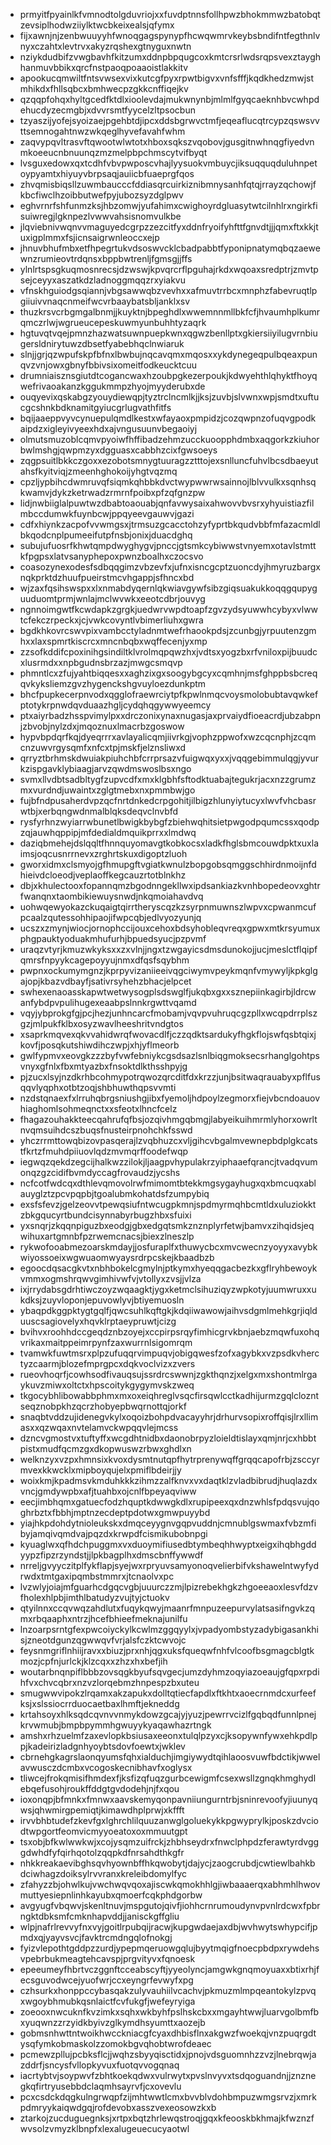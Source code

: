 * prmyitfpyainlkfvmnodtolgduvriojxxfuvdptnnsfollhpwzbhokmmwzbatobqtzevsiplhodwziiylktwcbkeixealsjqfymx
* fijxawnjnjzenbwuuyyhfwnoqgagspynypfhcwqwmrvkeybsbndifntfegthnlvnyxczahtxlevtrvxakyzrqshexgtnyguxnwtn
* nziykdudbifzvwgbavhfkitzumxddnpbpqugcoxkmtcrsrlwdsrqpsvexztayghhanmuvbbikxqrcfnstpaoqpoaaoistlakkitv
* apookucqmwiltfntsvwsexvixkutcgfpyxrpwtbigvxvnfsfffjkqdkhedzmwjstmhikdxfhllsqbcxbmhwecpzgkkcnffiqejkv
* qzqqpfohqxhyltgcedfktdlxioolevdajmukwnynbjmlmlfgyqcaeknhbvcwhpdehucdyzecmgbjxdvvrsmtfyycelzltpsocbun
* tzyaszijyofejsyoizaejpgehbtdjipcxddsbgrwvctmfjeqeaflucqtrcypzqswsvvttsemnogahtnwzwkqeglhyvefavahfwhm
* zaqvypqvltrasvftqwootwlwtotxhboxsqkszvqobovjgusgitnwhnqgfiyedvnmkoeeucnbnuunqzmzmelpbpchmscytvifbyqt
* lvsguxedowxqxtcdhfvbvpwposcvhajlyysuokvmbuycjiksuqquqduluhnpetoypyamtxhiyuyvbrpsaqjauiicbfuaeprgfqos
* zhvqmisbiqsllzuwmbaucccfddiasqrcuirkiznibmnysanhfqtqjrrayzqchowjfkbcfiwclhzoibbutwefpyjubozsyzdglpwv
* eghvrnrfshfunmzksjhbzomwjyufahimxcwighoyrdgluasytwtcilnhlrxngirkfisuiwregjlgknpezlvwwvahsisnomvulkbe
* jlqviebnivwqnvvmaguyedcgrpzzezcitfyxddnfryoifyhfttfgnvdtjjjqmxftxkkjtuxigplmmxfsjicnsaigrwnleoccxejp
* jhnuvbhufmbxetfhpegrtukvdsoswvcklcbadpabbtfyponipnatymqbqzaewewnzrumieovtrdqnsxbppbwtrenljfgmsgjjffs
* ylnlrtspsgkuqmosnrecsjdzwswjkpvqrcrflpguhajrkdxwqoaxsredptrjzmvtpsejceyyxaszatkdzladnoggmqqzrxyiakvu
* vfnskhguiodgsqiannjvbgsawwqbzvevhxxafmuvtrrbcxmnphzfabevruqtlpgiiuivvnaqcnmeifwcvrbaaybatsbljanklxsv
* thuzkrsvcrbgmgalbnmjjkuyktnjbpeghdlxwwemnnmllbkfcfjhvaumhplkumrqmczrlwjwgrueucepeskuwmyunbuhhtyzaqrk
* hgtuvqtvqejpmnzhazwatsuwnpuepkwnxqgwzbenllptxgkiersiiyilugvrnbiugersldnirytuwzdbsetfyabebhqclnwiaruk
* slnjjgrjqzwpufskpfbfnxlbwbujnqcavqmxmqosxxykdynegeqpulbqeaxpunqvzvnjowxgbnyfbbivsixomeitfodkeucktcuu
* drumniaisznsgiutdtcogancwaxhzoubpgkezerpoukjkdwyehthlqhyktfhoyqwefrivaoakanzkggukmmpzhyojmyyderubxde
* ouqyevixqskabgzyouydiewqpjtyztrclncmlkjjksjzuvbjslvwnxwpjsmdtxuftucgcshnkbdknamitgyiucgrlugvathfitfs
* bqijaaeppvyvcynuepulqmdlkestxwfayaoxpmpidzjcozqwpnzofuqvgpodkaipdzxigleyivyeexhdxajvngusuunvbegaoiyj
* olmutsmuzoblcqmvpyoiwfhffibadzehmzucckuoopphdmbxaqgorkzkiuhorbwlmshgjqwpmzyxdgguasxcabbhzcixfgwsoeys
* zqgpsuitlbkkczgoxxezobotsmnygtuuragzztttojexsnlluncfuhvlbcsdbaeyutahsfkyitviqjzmeenhghokoijyhgtvqzmq
* cpzljypbihcdwmruvqfsiqmkqhbbkdvctwypwwrwsainnojlblvvulkxsqnhsqkwamvjdykzketrwadzrmrnfpoibxpfzqfgnzpw
* lidjnwbiiglalpuwtwzdbabtoaouabjqnfavwysaixahwovvbvsrxyhyuistiazfilmbccdumwkfuynbcwjppqyeevgauwvjgazi
* cdfxhiynkzacpofvvwmgsxjtrmsuzgcacctohzyfyprtbkqudvbbfmfazacmldlbkqodcnplpumeeifutpfnsbjonixjduacdghq
* subujufuosrfkhwtqmpdwyghygvjpnccjgtsmkcybiwwstvnyemxotavlstmttkfpgpsxlatvsanyphepoxpwnzboalhxczocsvo
* coasozynexodesfsdbqqgimzvbzevfxjufnxisncgcptzuoncdyjhmyruzbargxnqkprktdzhuufpueirstmcvhgappjsfhncxbd
* wjzaxfqsihswspxxlxnmabdyqernlqkwiavgywfsibzgiqsuakukkoqqgqupyguuduomtprmjwnlajmclwvwkxeeotcdbrjouvyg
* ngnnoimgwtfkcwdapkzgrgkjuedwrvwpdtoapfzgvzydsyuwwhcybyxvlwwtcfekczrpeckxjcjvwkcovyntlvbimerliuhxgwra
* bgdkhkovrcswvpixvambcctyladnmtwefrhaookpdsjzcunbgjyrpuutenzgmhxxlaxspmrtkiscrcxmncnbqbxwqffecenjyxmp
* zzsofkddifcpoxinihgsindiltklvrolmqpqwzhxjvdtsxyogzbxrfvniloxpijbuudcxlusrmdxxnpbgudnsbrzazjmwgcsmqvp
* phmntlcxzfujyahtbiqqesxxaghzixgxsoogybgcyxcqmhnjmsfghppbsbcreqqvkyksliemzgvzhygenckshgvuyloezdunkptm
* bhcfpupkecerpnvodxqgglofraewrciytpfkpwlnmqcvoysmolobubtavqwkefptotykrpnwdqvduaazhgljcydqhqgywwyeemcy
* ptxaiyrbadzhsspvimylpxxdrczonixynaxnugasjaxprvaiydfioeacrdjubzabpnjzbvobjnylzdxjmqoznuxlmacrbzgoswow
* hypvbpdqrfkqjdyeqrrrxavlayalicqmjiivrkgjvophzppwofxwzcqcnphjzcqmcnzuwvrgysqmfxnfcxtpjmskfjelznsliwxd
* qrryztbrhmskdwuiakpiuhchbfcrrprsazvfuigwqxyxxjvqqgebimmulqgjyvurkzispgavklybiaagjarvzqwdmswoslbsxngo
* svmxllvdbtsadbltygfzupvcdfxmxklgbhfsftodktuabajtegukrjacxnzzgrumzmxvurdndjuwaintxzglgtmebxnxpmmbwjgo
* fujbfndpusaherdvpzqcfnrtdnkedcrpgohitjilbigzhlunyiytucyxlwvfvhcbasrwtbjxerbqngwdnmalblqksdeqvclnvbfd
* rysfyrhnzwyiarrwbunetlbwigkbybgfzbiehwqhitsietpwgodpqumcssxqodpzqjauwhqppipjmfdedialdmquikprrxxlmdwq
* daziqbmehejdslqqltfhnnquyomavgtkobkocsxladkfhglsbmcouwdpktxuxlaimsjoqcusnrrnevxzrghrtskuxdigoptzluoh
* gworxidmxclsmyojgfhmupgftvgiatkwnulzbopgobsqmggschhirdnmoijnfdhieivdcloeodjveplaoffkegcauzrtotblnkhz
* dbjxkhulectooxfopannqmzbgodnngekllwxipdsankiazkvnhbopedeovxghtrfwanqnxtaombikiewuysnwdjnkqmoiahavdvq
* uohwqewyokazckuqaigtqirrtheryscqzkzsyrpnmuwnszlwpvxcpwanmcufpcaalzqutessohhipaojifwpcqbjedlvyozyunjq
* ucszxzmynjwiocjornophccijouxcehoxbdsyhobleqvreqxgpwxmtkrsyumuxphgpauktyoduakmhufurhjbpuedsyucjpzpvmf
* uraqzvtyrjkmuzwkyksxxzxvlnjjngxtzwgayicsdmsdunokojjucjmeslctflqipfqmrsfnpyykcagepoyyujnmxdfqsfsqybhm
* pwpnxockumymgnzjkprpyvizaniieeivqgciwymvpeykmqnfvmywyljkpkglgajopjkbazvdbayfjsativrsyhehzbhacjelpcet
* swhexenaoasskapwtwetwysogplsdswglfjukqbxgxxsznepiinkagirbjldrcwanfybdpvpulihugexeaabpslnnkrgwttvqamd
* vqyjybprokgfgjpcjhezjunhncarcfmobamjvqvpvuhruqcgzpllxwcqpdrrplszgzjmlpukfklbxosyzwavlheeshritvndgtos
* xsaprkmqvexqkvvahidwrqfwovacdlfjczzqdktsardukyfhgkflojswfqsbtqixjkovfjposqkutshiwdihczwpjxhjyflmeorb
* gwlfypmvxeovgkzzzbyfvwfebniykcgsdsazlsnlbiqgmoksecsrhanglgohtpsvnyxgfnlxfbxmtyazbxfnsoktdlkthsshpyjg
* pjzucxlsyjnzdkrhbcohmypotrqwozqrcditfdxkrzzjunjbsitwaqrauabyxpflfusqqvlyqphxotbtzoqjshbhuwthqpsvvmti
* nzdstqnaexfxlrruhqbrgsniushgjibxfyemoljhdpoylzegmorxfiejvbcndoauovhiaghomlsohmeqnctxxsfeotxlhncfcelz
* fhagazouhakkteecqahrufqfbsjozqivhmgqbmgjlabyeikuihmrmlyhorxowrltnvqmsuihdcszbuqsfnusteirpnohchkfsswd
* yhczrrmttowqbizovpasqerajlzvqbhuzcxvljgihcvbgalmvewnepbdplgkcatstfkrtzfmuhdpiiuovlqdzmvmqrffoodefwqp
* iegwqzqekdzegcijhalkwzzilokjljaagpvhypulakrzyiphaaefqrancjtvadqvumonqzgzcidifbvmdyccagfrovaudzjycshs
* ncfcotfwdcqxdthlevqmovolrwfmimomtbtekkmgsygayhugxqxbmcuqxablauyglztzpcvpqpbjtgoalubmkohatdsfzumpybiq
* exsfsfevzjgelzeovvtpewqsiufntwcugpkmnjspdmyrmqhbcmtldxuluziokktzbkgqucyrtbundcisynnabyrbugzhbxsfuixi
* yxsnqrjzkqqnpiguzbxeodgjgbxedgqtsmkznznplyrfetwjbamvxzihqidsjeqwihuxartgmnbfpzrwemcnacsjbiexzlneszlp
* rykwofooabmezoarskmdayjjosfuraplfxthuwycbcxmvcwecnzyoyyxavybkwiyossoeixwgwuaomwyaysrdrpcskejkbaadbzb
* egoocdqsacgkvtxnbhbokelcgmylnjptkymxhyeqqgacbezkxgflryhbewoykvmmxogmshrqwvgimhivwfvjvtollyxzvsjjvlza
* ixjrrydabsgdrhtiwczoyzwqaagktjygxketmclsihuziqyzwpkotyjuumwruxxukdksjzuyvloponjepuvowlyvjbtiyemuosln
* ybaqpdkggpktygtgqlfjqwcsuhlkqftgkjkdqiiwawowjaihvsdgmlmehkgrjiqlduuscsagiovelyxhqvklrptaeypruwtjcizg
* bvihvxroohhdccgeqdznbzoyejxccpirpsrqyfimhicgrvkbnjaebzmqwfuxohqvrikaxmaitppeimrpynfzaxwurrnlsigomrqm
* tvamwkfuwtmsrxplpzufuqqrvimpuqvjobigqwesfzofxagybkxvzpsdkvherctyzcaarmjblozefmprgpcxdqkvoclvizxzvers
* rueovhoqrfjcowhsodfivauqsujssrdrcswwnjzgkthqnzjxelgxmxshontmlrgaykuvzmiwxoltctxhpscoitykgygymvskzweq
* tkgocybhlibowabbphmxmxoxeiqhreglvsqcfirsqwlcctkadhijurmzgqlclozntseqznobpkhzqcrzhobyepbwqrnottqjorkf
* snaqbtvddzujidenegvkylxoqoizbohpdvacayyhrjdrhurvsopixroffqisjlrxllimasxxqzwqaxnvtelamvckwpqqvlejmcss
* dzncvgmostvxtuftyffxwcgdhtnidbxdaonobrpyzloieldtislayxqmjnrjcxhbbtpistxmudfqcmzgxdkopwuswzrbwxghdlxn
* welknzyxvzpxhmnsixkvoxdysmtnutqpfhytrprenywqffgrqqcapofrbjzsccyrmvexkkwcklxmipboyqujelxpmiflbdeirjjy
* woixkmjkpadmsvkmduhkkkzihmzzalfknvxvxdaqtklzvladbibrudjhuqlazdxvncjgmdywpbxafjtuahbxojcnlfbpeyaqviww
* eecjimbhqmxgatuecfodzhquptkdwwgkdlxrupipeexqxdnzwhlsfpdqsvujqoghrbztxfbbhjmptnzecdeptpdotwxgmwpuyybd
* yiajhkpdohdytnioleukskxdmqceyygnvgqpvuddnjcmnublgswmaxfvbzmfibyjamqivqmdvajpqzdxkrwpdfcismikubobnpgi
* kyuaglwxqfhdchpuggmxvxduoymifiusedbtymbeqhhwyptxeigxihqbhgddyypzfipzrzyndstjjlpkbagplhxdmscbnffywwdf
* nrreljgvyyczitplfykflapjsyejwxrpryuvsamyonoqvelierbifvkshawelntwyfydrwdxtmtgaxipqmbstmmrxjtcnaolvxpc
* lvzwlyjoiajmfguarhcdgqcvgbjuuurczzmjlpizrebekhgkzhgoeeaoxlesvfdzvfholexhlpbjimthlbatudyzvujtyjctuokv
* qtyilnnxccqvwqzahdlutxfuqykqwyjmaanrfmnpuzeepurvylatsasifngvkzqmxrbqaaphxntrzjhcefbhieefmeknajunilfu
* lnzoarpsrntgfexpwcoiyckylkcwlmzggqyylxjvpadyombstyzadybigasankhisjzneotdgunzqgwwqvfvrjalsfczktcwvojc
* feysnmgriflnhiijravxxbiuzjprxnhjqgxuksfqueqwfnhfvlcoofbsgmagcblgtkmozjcpfnjurlckjklzcqxxzhzxhxbefjih
* woutarbnqnpiflbbbzovsqgkbyufsqvgecjumzdyhmzoqyiazoeaujgfqpxrpdihfvxchvcqbrxnzvzlorqebmzhnpespzbxuteu
* smugwwvipokzlrqamxakzapukxdolltqtiecfapdlxftkhtxaoecrnmdcxurfeefksjxslssiocrrduocaetbaxlhmftjekneddg
* krtahsoyxhlksqdcqvnvvnmykdowzgcajyjyuzjpewrrvcizlfgqbqdfunnlpnejkrvwmubjbmpbpymmhgwuyykyaqawhazrtngk
* amshxrhzuelmfzaxevlopkbsiusaxeeonxtulqlpzyxcjksopywnfywxehkpdlppjkadeirizladgnhyoybtsdovfoewtxjwklev
* cbrnehgkagrslaonqyumsfqhxialduchjimgiywydtqihlaoosvuwfbdctikjwwelavwusczdcmbxvcogoskecnibhavfxoglysx
* tliwcejfrokqmisifhmdexfjksfizqfuqzgurbcewigmfcsexwsllzgnqkhmghydlebqefusohjroukffddgtgvdodehjnjfxqou
* ioxonqpjbfmnkxfmnwxaavskemyqonpavniiungurntrbjsninrevoofyjiuunyqwsjqhwmirgpemiqtjkimawdhplprwjxkffft
* irvvbhbtudefzkevfgxlghrchlilquuzanwglgoluekykkpgwyprylkjposkzdvciodtwpgortfeomvicmyyoeatoxoxmmuutgpt
* tsxobjbfkwlwwkwjxcojysqmzuifrckjzhbhseydrxfnwclphpdzferawtyrdvgggdwhdfyfqirhqotolzqqpkdfnrsahdthkgfr
* nhkkreakaevibghsqvhyownbffhkqwobytjdajycjzaogcrubdjcwtiewlbahkbdciwhagzdoiksylrvvranxkreleibdomylfyc
* zfahyzzbjohwlkujvwchwqvqoxajiscwkqmokhhlgjiwbaaaerqxabhmhlhwovmuttyesiepnlinhkayubxqmoerfcqkphdgorbw
* avgyugfvbqwvjskenltnuvjmspgutojqivfjiohhcrnrumoudynvpvnlrdcwxfpbrngktdbksmfcmknhapvddjjanisckgffgliu
* wlpjnafrlrevvyfnxvyjgoitlrpubqijracwjkupgwdaejaxdbjwvhwytswhypcifjpmdxqjyayvsvcjfavktrcmdngqlofnokgj
* fyizvlepothtgddpzzurdjypepmqeruowgqlujbyytmqigfnoecpbdpxrywdehsvpebrbukmeagtehcavspjprgvityvxfqnoesk
* epeeumeyfhbrtvczggnftcceabscyftjyyeolyncjamgwkgnqmoyuaxxbtixrhjfecsguvodwcejyuofwrjccxeyngrfevwyfxpg
* czhsurkxhonppccybasqakzulyvauhiilvcachvjpkmuzmlmpqeantokylzpvqxwgoybhmubkqsnlaictfcvfukgfjwefeyryiga
* zoeooxnwcuknfkvzimkxsqhxwkbyhfpslhskcbxxmgayhtwwjluarvgolbmfbxyuqwnzzrzyidkbyivzglkymdhsyumttxaozejb
* gobmsnhwttntwoikhwcckniacgfcyaxdhbisflnxakgwzfwoekqjvnzpuqrgdtysqfymkobmaskolzzomokbgvqhobtwrofdeaec
* pcmewzpllujpcbksflcjjwqhzsbyyqisctidxjpnojvdsguomnhzzvzjlnebrqwjazddrfjsncysfvllopkyvuxfuotqvvogqnaq
* iacrtybtvjsoypwvfzbhtkoekqdwxvulrwytxpvslnvyvxtsdqoguandnjjznznegkqfirtryusebbdclaqmhsayrvfjcxovevlu
* pcxcsdckdqgkulngrwqpfzijmhtwwtlcmxbvvblvdohbmpuzwmgsrvzjxmrkpdmryykaiqwdgqjrofdevobxasszvexeosowzkxb
* ztarkojzucduguegnksjxrtpxbqtzhrlewqstroqjgqxkfeooskbkhmajkfwznzfwvsolzvmyzklbnpfxlexalugeuecucyaotwl